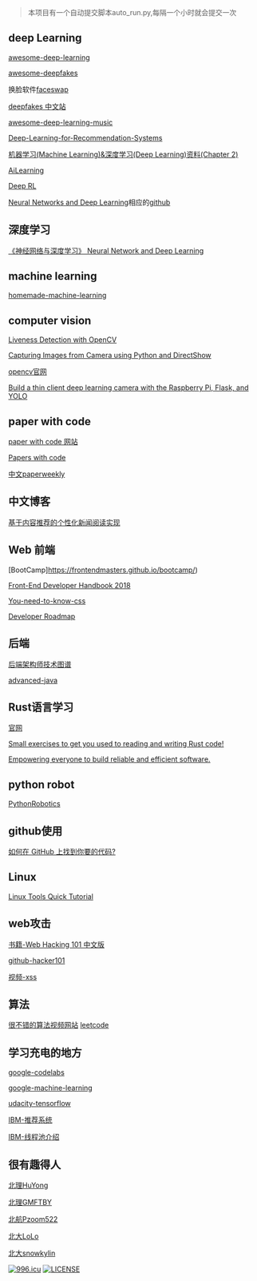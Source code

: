
> 本项目有一个自动提交脚本auto_run.py,每隔一个小时就会提交一次

## deep Learning


[awesome-deep-learning](https://github.com/ChristosChristofidis/awesome-deep-learning#tutorials)


[awesome-deepfakes](https://github.com/aerophile/awesome-deepfakes)

换脸软件[faceswap](https://github.com/deepfakes/faceswap)

[deepfakes 中文站](https://deepfakes.com.cn/)


[awesome-deep-learning-music](https://github.com/ybayle/awesome-deep-learning-music)


[Deep-Learning-for-Recommendation-Systems](https://github.com/robi56/Deep-Learning-for-Recommendation-Systems)


[机器学习(Machine Learning)&深度学习(Deep Learning)资料(Chapter 2)](https://github.com/ty4z2008/Qix/blob/master/dl2.md)


[AiLearning](https://github.com/apachecn/AiLearning)





[Deep RL](https://github.com/openai/spinningup)


[Neural Networks and Deep Learning](http://neuralnetworksanddeeplearning.com/)相应的[github](https://github.com/mnielsen/neural-networks-and-deep-learning)


## 深度学习

[《神经网络与深度学习》 Neural Network and Deep Learning](https://github.com/nndl/nndl.github.io)


## machine learning 

[homemade-machine-learning](https://github.com/trekhleb/homemade-machine-learning)



## computer vision

[Liveness Detection with OpenCV](https://www.pyimagesearch.com/2019/03/11/liveness-detection-with-opencv/)

[Capturing Images from Camera using Python and DirectShow](https://www.codeproject.com/Articles/1274094/Capturing-Images-from-Camera-using-Python-and-Dire)

[opencv官网](https://opencv-python-tutroals.readthedocs.io/en/latest/py_tutorials/py_imgproc/py_table_of_contents_imgproc/py_table_of_contents_imgproc.html)


[Build a thin client deep learning camera with the Raspberry Pi, Flask, and YOLO](https://github.com/burningion/poor-mans-deep-learning-camera)




## paper with code

[paper with code 网站](https://paperswithcode.com/)

[Papers with code](https://github.com/zziz/pwc)


[中文paperweekly](http://www.paperweekly.site/)


## 中文博客


[基于内容推荐的个性化新闻阅读实现](http://blog.p2hp.com/archives/3532)





## Web 前端

[BootCamp]https://frontendmasters.github.io/bootcamp/)

[Front-End Developer Handbook 2018](https://frontendmasters.com/books/front-end-handbook/2018/)



[You-need-to-know-css](https://github.com/l-hammer/You-need-to-know-css)


[Developer Roadmap](https://github.com/kamranahmedse/developer-roadmap)








## 后端

[后端架构师技术图谱](https://github.com/xingshaocheng/architect-awesome)

[advanced-java](https://github.com/doocs/advanced-java)



## Rust语言学习

[官网](https://www.rust-lang.org/)

[Small exercises to get you used to reading and writing Rust code!](https://github.com/rust-lang/rustlings/)

[Empowering everyone to build reliable and efficient software.](https://github.com/rust-lang/rust)




## python robot

[PythonRobotics](https://github.com/AtsushiSakai/PythonRobotics)





## github使用

[如何在 GitHub 上找到你要的代码?](http://www.hmaccp.com/news/rmht/285.html)



## Linux

[Linux Tools Quick Tutorial](https://linuxtools-rst.readthedocs.io/zh_CN/latest/tool/crontab.html)


## web攻击

[书籍-Web Hacking 101 中文版](https://wizardforcel.gitbooks.io/web-hacking-101/content/)


[github-hacker101](https://github.com/Hacker0x01/hacker101)

[视频-xss](https://www.youtube.com/watch?v=cbmBDiR6WaY)



## 算法

[很不错的算法视频网站](https://www.ideserve.co.in/)
[leetcode](https://leetcode.com/problemset/all/)




## 学习充电的地方

[google-codelabs](https://codelabs.developers.google.com/codelabs/cloud-tensorflow-mnist/#0)

[google-machine-learning](https://developers.google.com/machine-learning/crash-course/ml-intro)

[udacity-tensorflow](https://classroom.udacity.com/courses/ud187/lessons/ff58baf7-22c2-4052-9f9f-a8b2415ba7df/concepts/d1fd8523-2e59-4f3b-8e0c-cfa0a636760b)

[IBM-推荐系统](https://developer.ibm.com/cn/patterns/build-a-recommender-with-apache-spark-and-elasticsearch/)

[IBM-线程池介绍](https://www.ibm.com/developerworks/cn/java/l-threadPool/index.html#icomments)









## 很有趣得人

[北理HuYong](https://github.com/nghuyong)

[北理GMFTBY](https://github.com/gmftbyGMFTBY)

[北航Pzoom522](https://github.com/Pzoom522)

[北大LoLo](https://github.com/Luolc)

[北大snowkylin](https://github.com/snowkylin)




[![996.icu](https://img.shields.io/badge/link-996.icu-red.svg)](https://996.icu)
[![LICENSE](https://img.shields.io/badge/license-Anti%20996-blue.svg)](https://github.com/996icu/996.ICU/blob/master/LICENSE)







